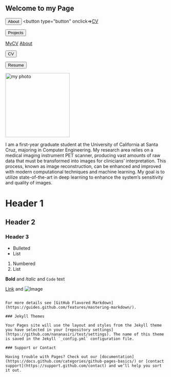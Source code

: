 ## Welcome to my Page
  
<button type="about.html" onclick="alert('You pressed the button!')">About</button> 
<button type="button" onclick=<a href="https://nananasiri.github.io/Nahid-Nasiri/Nahid_Nasiri_CV.pdf">>CV </a></button> 

<button type="about.html" onclick="alert('You pressed the button!')">Projects</button>

<a href="https://nananasiri.github.io/Nahid-Nasiri/Nahid_Nasiri_CV.pdf">MyCV</a>
<a href="https://nananasiri.github.io/Nahid-Nasiri/about.html">About</a>

<form action="https://nananasiri.github.io/Nahid-Nasiri/Nahid_Nasiri_CV.pdf">
    <button type="button" onclick= "Directed to my CV">CV</button> 
</form>

<form>
<input class="MyButton" onclick="window.location.href='https://nananasiri.github.io/Nahid-Nasiri/Nahid_Nasiri_CV.pdf'" type="button" value="Resume" />
</form>


<img src="nahid.png" alt="my photo" style="height: 200px; width: 200px">

<p align=left> I am a first-year graduate student at the University of California at Santa Cruz, majoring in Computer Engineering. My research area relies on a medical imaging instrument PET scanner, producing vast amounts of raw data that must be transformed into images for clinicians’ interpretation. This process, known as image reconstruction, can be enhanced and improved with modern computational techniques and machine learning. My goal is to utilize state-of-the-art in deep learning to enhance the system’s sensitivity and quality of images.</p>


# Header 1
## Header 2
### Header 3

- Bulleted
- List

1. Numbered
2. List

**Bold** and _Italic_ and `Code` text

[Link](url) and ![Image](src)
```

For more details see [GitHub Flavored Markdown](https://guides.github.com/features/mastering-markdown/).

### Jekyll Themes

Your Pages site will use the layout and styles from the Jekyll theme you have selected in your [repository settings](https://github.com/nananasiri/test/settings). The name of this theme is saved in the Jekyll `_config.yml` configuration file.

### Support or Contact

Having trouble with Pages? Check out our [documentation](https://docs.github.com/categories/github-pages-basics/) or [contact support](https://support.github.com/contact) and we’ll help you sort it out.
